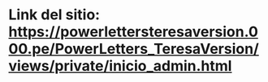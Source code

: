 # Link del sitio: https://powerlettersteresaversion.000.pe/PowerLetters_TeresaVersion/views/private/inicio_admin.html

